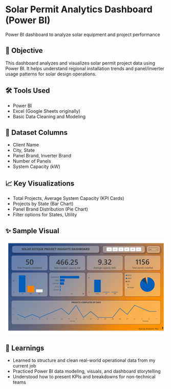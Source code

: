 # Solar Permit Analytics Dashboard (Power BI)
Power BI dashboard to analyze solar equipment and project performance

## 📌 Objective
This dashboard analyzes and visualizes solar permit project data using Power BI. It helps understand regional installation trends and panel/inverter usage patterns for solar design operations.

## 🛠️ Tools Used
- Power BI
- Excel (Google Sheets originally)
- Basic Data Cleaning and Modeling

## 🧩 Dataset Columns
- Client Name  
- City, State  
- Panel Brand, Inverter Brand  
- Number of Panels  
- System Capacity (kW)  


## 📈 Key Visualizations
- Total Projects, Average System Capacity (KPI Cards)  
- Projects by State (Bar Chart)  
- Panel Brand Distribution (Pie Chart)   
- Filter options for States, Utility  

## ✨ Sample Visual  
![Dashboard Preview](Solar%20Estique%20Project%20Insights%20Dashboard_Image.jpg)

## 🧠 Learnings
- Learned to structure and clean real-world operational data from my current job  
- Practiced Power BI data modeling, visuals, and dashboard storytelling  
- Understood how to present KPIs and breakdowns for non-technical teams  

